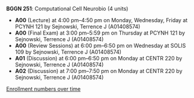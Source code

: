 **BGGN 251**: Computational Cell Neurobio (4 units)

- **A00** (Lecture) at 4:00 pm–4:50 pm on Monday, Wednesday, Friday at PCYNH 121 by Sejnowski, Terrence J (A01408574)
- **A00** (Final Exam) at 3:00 pm–5:59 pm on Thursday at PCYNH 121 by Sejnowski, Terrence J (A01408574)
- **A00** (Review Sessions) at 6:00 pm–6:50 pm on Wednesday at SOLIS 109 by Sejnowski, Terrence J (A01408574)
- **A01** (Discussion) at 6:00 pm–6:50 pm on Monday at CENTR 220 by Sejnowski, Terrence J (A01408574)
- **A02** (Discussion) at 7:00 pm–7:50 pm on Monday at CENTR 220 by Sejnowski, Terrence J (A01408574)

[Enrollment numbers over time](./BGGN251.tsv)
